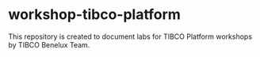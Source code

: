 # workshop-tibco-platform
This repository is created to document labs for TIBCO Platform workshops by TIBCO Benelux Team. 
